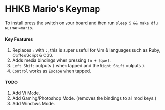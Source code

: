 # HHKB Mario's Keymap

To install press the switch on your board and then run `sleep 5 && make dfu KEYMAP=mario`.

#### Key Features

1. Replaces `;` with `:`, this is super useful for Vim & languages such as Ruby, CoffeeScript & CSS. 
2. Adds media bindings when pressing `fn + [qwe]`.
3. `Left Shift` outputs `(` when tapped and the `Right Shift` outputs `)`.
4. `Control` works as `Escape` when tapped.

#### TODO

1. Add Vi Mode.
2. Add Gaming/Photoshop Mode. (removes the bindings to all mod keys.)
3. Add Windows Mode.

